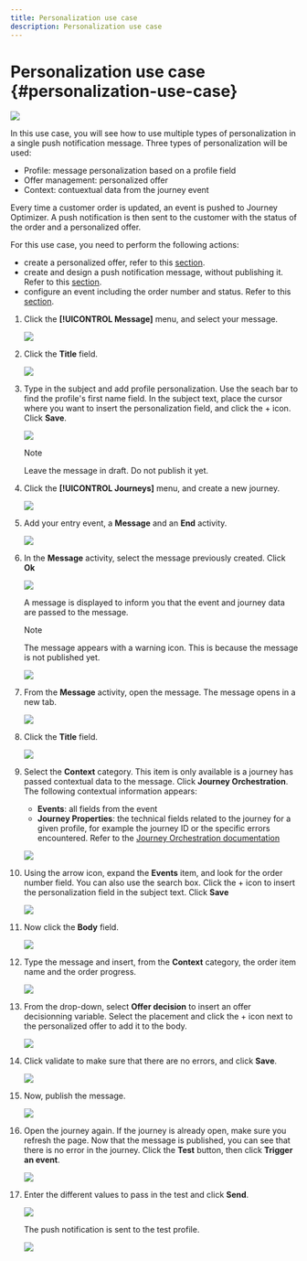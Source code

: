 ```yaml
---
title: Personalization use case
description: Personalization use case
---
```


# Personalization use case {#personalization-use-case}

![](../assets/do-not-localize/badge.png)

In this use case, you will see how to use multiple types of personalization in a single push notification message. Three types of personalization will be used:

* Profile: message personalization based on a profile field
* Offer management: personalized offer
* Context: contuextual data from the journey event

Every time a customer order is updated, an event is pushed to Journey Optimizer. A push notification is then sent to the customer with the status of the order and a personalized offer.

For this use case, you need to perform the following actions:

* create a personalized offer, refer to this [section](../offers/offer-library/creating-personalized-offers.md).
* create and design a push notification message, without publishing it. Refer to this [section](../create-message.md).
* configure an event including the order number and status. Refer to this [section](../event/about-events.md).

1. Click the **[!UICONTROL Message]** menu, and select your message.

   ![](assets/perso-uc.png)

1. Click the **Title** field.

   ![](assets/perso-uc2.png)

1. Type in the subject and add profile personalization. Use the seach bar to find the profile's first name field. In the subject text, place the cursor where you want to insert the personalization field, and click the + icon. Click **Save**.

   ![](assets/perso-uc3.png)

   >[!NOTE]
   >
   >Leave the message in draft. Do not publish it yet.

1. Click the **[!UICONTROL Journeys]** menu, and create a new journey.

   ![](assets/perso-uc4.png)

1. Add your entry event, a **Message** and an **End** activity.

   ![](assets/perso-uc5.png)

1. In the **Message** activity, select the message previously created. Click **Ok**

   ![](assets/perso-uc6.png)

   A message is displayed to inform you that the event and journey data are passed to the message.

   >[!NOTE]
   >
   >The message appears with a warning icon. This is because the message is not published yet.

   ![](assets/perso-uc7.png)

1. From the **Message** activity, open the message. The message opens in a new tab.

   ![](assets/perso-uc8.png)

1. Click the **Title** field.

   ![](assets/perso-uc9.png)

1. Select the **Context** category. This item is only available is a journey has passed contextual data to the message. Click **Journey Orchestration**. The following contextual information appears:

   * **Events**: all fields from the event
   * **Journey Properties**: the technical fields related to the journey for a given profile, for example the journey ID or the specific errors encountered. Refer to the [Journey Orchestration documentation](https://experienceleague.adobe.com/docs/journeys/using/building-advanced-conditions-journeys/syntax/journey-properties.html?lang=en#building-advanced-conditions-journeys)

   ![](assets/perso-uc10.png)

1. Using the arrow icon, expand the **Events** item, and look for the order number field. You can also use the search box. Click the + icon to insert the personalization field in the subject text. Click **Save**

   ![](assets/perso-uc11.png)

1. Now click the **Body** field.

   ![](assets/perso-uc12.png)

1. Type the message and insert, from the **Context** category, the order item name and the order progress. 

   ![](assets/perso-uc13.png)

1. From the drop-down, select **Offer decision** to insert an offer decisionning variable. Select the placement and click the + icon next to the personalized offer to add it to the body.  

   ![](assets/perso-uc14.png)

1. Click validate to make sure that there are no errors, and click **Save**.

   ![](assets/perso-uc15.png)

1. Now, publish the message. 

   ![](assets/perso-uc16.png)

1. Open the journey again. If the journey is already open, make sure you refresh the page. Now that the message is published, you can see that there is no error in the journey. Click the **Test** button, then click **Trigger an event**.

   ![](assets/perso-uc17.png)

1. Enter the different values to pass in the test and click **Send**.

   ![](assets/perso-uc18.png)

   The push notification is sent to the test profile.

    ![](assets/perso-uc19.png)
